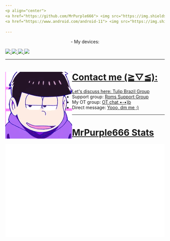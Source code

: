 ```yaml
---
<p align="center">
<a href="https://github.com/MrPurple666"> <img src="https://img.shields.io/badge/-Github-000?style=flat&logo=Github&logoColor=dark" /></a>
<a href="https://www.android.com/android-11"> <img src="https://img.shields.io/badge/Android%2011-3ddc84?style=flat-square&logo=android&logoColor=ffffff" /><a/>

---
```


<p align="center">
- My devices:

<a href="https://github.com/MrPurple666/my-devices-readme/blob/main/Lenovo%20Vibe%20K5%2B%20-%20Readme.md#plus-a6020"> <img src="https://img.shields.io/badge/Lenovo%20Vibe%20K5+%20(a6020)-e60012?style=flat-square&logo=lenovo&logoColor=ffffff"/>
<a href="https://github.com/MrPurple666/my-devices-readme/blob/main/Redmi%20Note%206%20Pro%20-%20Readme.md#redmi-note-6-pro"> <img src="https://img.shields.io/badge/Redmi%20Note 6 %20Pro%20(Tulip)-fd4900?style=flat-square&logo=xiaomi&logoColor=ffffff"/>
<a href="https://github.com/MrPurple666/my-devices-readme/blob/main/Xiaomi%20MI%20A2%20-%20Readme.md#xiaomi-mi-a2"> <img src="https://img.shields.io/badge/Xiaomi%20MI%20A2%20(Jasmine_sprout)-fd4900?style=flat-square&logo=xiaomi&logoColor=ffffff"/>
<a href="https://github.com/MrPurple666/my-devices-readme/blob/main/Redmi%20Note%209S%20-%20Readme.md#redmi-note-9s--9-pro-india--note-10-lite-india"> <img src="https://img.shields.io/badge/Redmi%20Note%209S%20(Curtana)-fd4900?style=flat-square&logo=xiaomi&logoColor=ffffff"/>

---

# Contact me (≧▽≦): <img align="left" width="211" height="211" src="https://raw.githubusercontent.com/MrPurple666/MrPurple666/main/another_osomatsu.gif">


- Let's discuss here: <a href="https://t.me/rn6p_brasil"> Tulip Brazil Group</a>
- Support group: <a href="https://t.me/MrPurple666_chat"> Roms Support Group</a>
- My OT group: <a href="https://t.me/MrPurple666Chat"> OT chat •-•)b </a>
- Direct message: <a href="https://t.me/Mr_Purple_666"> Yooo, dm me ;)</a>
---
# [MrPurple666 Stats](https://github.com/MrPurple666)
![](https://github.com/MrPurple666/github-stats/blob/master/generated/overview.svg)
